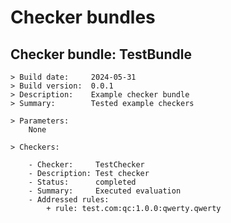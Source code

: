 # Checker bundles

## Checker bundle: **TestBundle**
    > Build date:     2024-05-31
    > Build version:  0.0.1
    > Description:    Example checker bundle
    > Summary:        Tested example checkers

    > Parameters:
        None

    > Checkers:

        - Checker:     TestChecker
        - Description: Test checker
        - Status:      completed
        - Summary:     Executed evaluation
        - Addressed rules:
            + rule: test.com:qc:1.0.0:qwerty.qwerty
